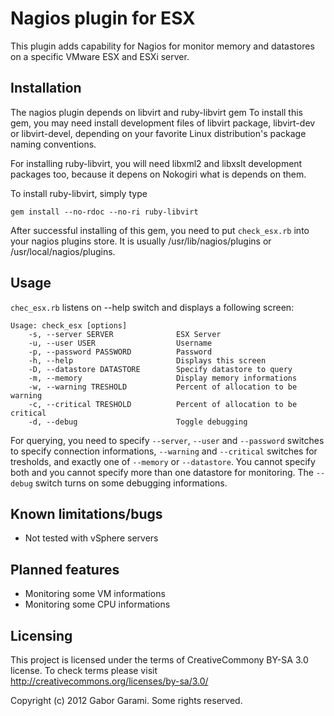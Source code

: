 Nagios plugin for ESX
=====================

This plugin adds capability for Nagios for monitor
memory and datastores on a specific VMware ESX and
ESXi server.

Installation
------------

The nagios plugin depends on libvirt and ruby-libvirt gem
To install this gem, you may need install development files
of libvirt package, libvirt-dev or libvirt-devel, depending on
your favorite Linux distribution's package naming conventions.

For installing ruby-libvirt, you will need libxml2 and libxslt
development packages too, because it depens on Nokogiri what is
depends on them.

To install ruby-libvirt, simply type

    gem install --no-rdoc --no-ri ruby-libvirt

After successful installing of this gem, you need to put
`check_esx.rb` into your nagios plugins store. It is usually
/usr/lib/nagios/plugins or /usr/local/nagios/plugins.

Usage
-----

`chec_esx.rb` listens on --help switch and displays a following
screen:

    Usage: check_esx [options]
        -s, --server SERVER              ESX Server
        -u, --user USER                  Username
        -p, --password PASSWORD          Password
        -h, --help                       Displays this screen
        -D, --datastore DATASTORE        Specify datastore to query
        -m, --memory                     Display memory informations
        -w, --warning TRESHOLD           Percent of allocation to be warning
        -c, --critical TRESHOLD          Percent of allocation to be critical
        -d, --debug                      Toggle debugging

For querying, you need to specify `--server`, `--user` and `--password` switches to specify
connection informations, `--warning` and `--critical` switches for tresholds, and
exactly one of `--memory` or `--datastore`. You cannot specify both and you cannot specify
more than one datastore for monitoring.
The `--debug` switch turns on some debugging informations.

Known limitations/bugs
----------------------

 - Not tested with vSphere servers

Planned features
----------------

 - Monitoring some VM informations
 - Monitoring some CPU informations

Licensing
---------

This project is licensed under the terms of CreativeCommony BY-SA 3.0 license.
To check terms please visit http://creativecommons.org/licenses/by-sa/3.0/

Copyright (c) 2012 Gabor Garami. Some rights reserved.
